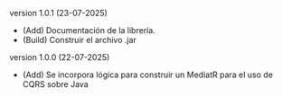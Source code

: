 version 1.0.1 (23-07-2025)
- (Add) Documentación de la librería.
- (Build) Construir el archivo .jar 

version 1.0.0 (22-07-2025)
- (Add) Se incorpora lógica para construir un MediatR para el uso de CQRS sobre Java